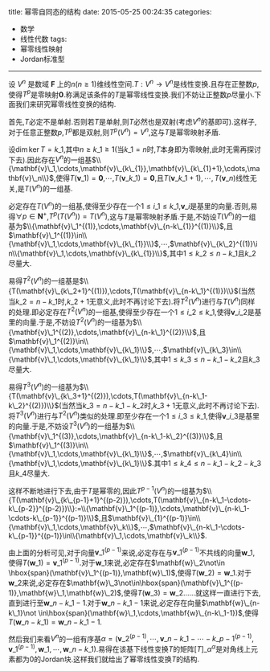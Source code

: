 title: 幂零自同态的结构
date: 2015-05-25 00:24:35
categories:
- 数学
- 线性代数
tags:
- 幂零线性映射
- Jordan标准型
---
设 $V^n$ 是数域 $\mathbf{F}$ 上的$n(n\geq 1)$维线性空间.$T:V^n\to V^n$是线性变换.且存在正整数$p$,使得$T^p$是零映射$\mathbf{0}$.称满足该条件的$T$是幂零线性变换.我们不妨让正整数$p$尽量小.下面我们来研究幂零线性变换的结构.


首先,$T$必定不是单射.否则若$T$是单射,则$T$必然也是双射(考虑$V^{n}$的基即可).这样子,对于任意正整数$p$,$T^{p}$都是双射,则$T^p(V^{n})=V^{n}$,这与$T$是幂零映射矛盾.


设$\dim \ker T=k\_{1}$,其中$n\geq k\_{1}\geq 1$(当$k\_{1}=n$时,$T$本身即为零映射,此时无需再探讨下去).因此存在$V^n$的一组基$\\{\mathbf{v}\_1,\cdots,\mathbf{v}\_{k\_{1}},\mathbf{v}\_{k\_{1}+1},\cdots,\mathbf{v}\_n\\}$,使得$T(\mathbf{v}\_1)=\mathbf{0}$,$\cdots$,$T(\mathbf{v}\_{k\_{1}})=\mathbf{0}$,且$T(\mathbf{v}\_{k\_{1}+1}),\cdots,T(\mathbf{v}\_n)$线性无关,是$T(V^n)$的一组基.


必定存在$T(V^n)$的一组基,使得至少存在一个$1\leq i\_{1}\leq k\_{1}$,$\mathbf{v}\_i$是基里的向量.否则,易得$\forall p\in\mathbf{N}^{+}$,$T^{p}(T(V^{n}))=T(V^n)$,这与$T$是幂零映射矛盾.于是,不妨设$T(V^n)$的一组基为$\\{\mathbf{v}\_1^{(1)},\cdots,\mathbf{v}\_{n-k\_{1}}^{(1)}\\}$,且$\mathbf{v}\_1^{(1)}\in\\{\mathbf{v}\_1,\cdots,\mathbf{v}\_{k\_{1}}\\}$,$\cdots$,$\mathbf{v}\_{k\_2}^{(1)}\in\\{\mathbf{v}\_1,\cdots,\mathbf{v}\_{k\_{1}}\\}$,其中$1\leq k\_2\leq n-k\_1$且$k\_2$尽量大.

易得$T^2(V^n)$的一组基是$\\{T(\mathbf{v}\_{k\_2+1}^{(1)}),\cdots,T(\mathbf{v}\_{n-k\_1}^{(1)})\\}$(当然当$k\_2=n-k\_1$时,$k\_2+1$无意义,此时不再讨论下去).将$T^2(V^n)$进行与$T(V^n)$同样的处理.即必定存在$T^2(V^n)$的一组基,使得至少存在一个$1\leq i\_2\leq k\_1$,使得$\mathbf{v}\_{i\_2}$是基里的向量.于是,不妨设$T^2(V^n)$的一组基为$\\{\mathbf{v}\_1^{(2)},\cdots,\mathbf{v}\_{n-k\_1}^{(2)}\\}$,且$\mathbf{v}\_1^{(2)}\in\\{\mathbf{v}\_1,\cdots,\mathbf{v}\_{k\_1}\\}$,$\cdots$,$\mathbf{v}\_{k\_3}\in\\{\mathbf{v}\_1,\cdots,\mathbf{v}\_{k\_1}\\}$,其中$1\leq k\_3\leq n-k\_1-k\_2$且$k\_3$尽量大.

易得$T^3(V^n)$的一组基为$\\{T(\mathbf{v}\_{k\_3+1}^{(2)}),\cdots,T(\mathbf{v}\_{n-k\_1-k\_2}^{(2)})\\}$(当然当$k\_3=n-k\_1-k\_2$时,$k\_3+1$无意义,此时不再讨论下去).将$T^3(V^n)$进行与$T^2(V^n)$类似的处理.即至少存在一个$1\leq i\_3\leq k\_1$,使得$\mathbf{v}\_{i\_3}$是基里的向量.于是,不妨设$T^3(V^n)$的一组基为$\\{\mathbf{v}\_1^{(3)},\cdots,\mathbf{v}\_{n-k\_1-k\_2}^{(3)}\\}$,且$\mathbf{v}\_1^{(3)}\in\\{\mathbf{v}\_1,\cdots,\mathbf{v}\_{k\_1}\\}$,$\cdots$,$\mathbf{v}\_{k\_4}\in\\{\mathbf{v}\_1,\cdots,\mathbf{v}\_{k\_1}\\}$.其中$1\leq k\_4\leq n-k\_1-k\_2-k\_3$且$k\_4$尽量大.

这样不断地进行下去,由于$T$是幂零的,因此$T^{p-1}(V^n)$的一组基为$\\{T(\mathbf{v}\_{k\_{p-1}+1}^{(p-2)}),\cdots,T(\mathbf{v}\_{n-k\_1-\cdots-k\_{p-2}}^{(p-2)})\\}:=\\{\mathbf{v}\_1^{(p-1)},\cdots,\mathbf{v}\_{n-k\_1-\cdots-k\_{p-1}}^{(p-1)}\\}$,且$\mathbf{v}\_{1}^{(p-1)}\in\\{\mathbf{v}\_1,\cdots,\mathbf{v}\_k\\}$,$\cdots$,$\mathbf{v}\_{n-k\_1-\cdots-k\_{p-1}}^{(p-1)}\in\\{\mathbf{v}\_1,\cdots,\mathbf{v}\_k\\}$.

由上面的分析可见,对于向量$\mathbf{v}\_1^{(p-1)}$来说,必定存在与$\mathbf{v}\_1^{(p-1)}$不共线的向量$\mathbf{w}\_1$,使得$T(\mathbf{w}\_1)=\mathbf{v}\_1^{(p-1)}$.对于$\mathbf{w}\_1$来说,必定存在$\mathbf{w}\_2\not\in \hbox{span}(\mathbf{v}\_1^{(p-1)},\mathbf{w}\_1)$,使得$T(\mathbf{w}\_2)=\mathbf{w}\_1$.对于$\mathbf{w}\_2$来说,必定存在$\mathbf{w}\_3\not\in\hbox{span}(\mathbf{v}\_1^{(p-1)},\mathbf{w}\_1,\mathbf{w}\_2)$,使得$T(\mathbf{w}\_3)=\mathbf{w}\_2$……就这样一直进行下去,直到进行至$\mathbf{w}\_{n-k\_1-1}$.对于$\mathbf{w}\_{n-k\_1-1}$来说,必定存在向量$\mathbf{w}\_{n-k\_1}\not \in\hbox{span}(\mathbf{w}\_1,\cdots,\mathbf{w}\_{n-k\_1-1})$,使得$T(\mathbf{w}\_{n-k\_1})=\mathbf{w}\_{n-k\_1-1}$.

然后我们来看$V^n$的一组有序基$\alpha=(\mathbf{v}\_2^{(p-1)},\cdots,\mathbf{v}\_{n-k\_1-\cdots-k\_{p-1}}^{(p-1)},\mathbf{v}\_1^{(p-1)},\mathbf{w}\_1,\cdots,\mathbf{w}\_{n-k\_1})$.易得在该基下线性变换$T$的矩阵$[T]\_{\alpha}^{\alpha}$是对角线上元素都为$0$的Jordan块.这样我们就给出了幂零线性变换$T$的结构.
